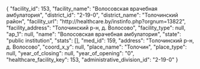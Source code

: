 {
    "facility_id": 153,
    "facility_name": "Волосовская врачебная амбулатория",
    "district_id": "2-19-0",
    "district_name": "Толочинский район",
    "facility_url": "http:\/\/healthcare.by\/instinfo.php?orgnum=13822",
    "facility_address": "Толочинский р-н, д. Волосово",
    "facility_type": null,
    "ap_1": null,
    "name": "Волосовская врачебная амбулатория",
    "state": "public institution",
    "stats": [],
    "med_id": 159,
    "address": "Толочинский р-н, д. Волосово",
    "coord_x_y": null,
    "place_name": "Толочин",
    "place_type": null,
    "year_of_closing": null,
    "year_of_opening": "0",
    "healthcare_facility_key": 153,
    "administrative_division_id": "2-19-0"
}